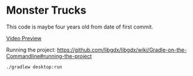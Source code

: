 # Monster Trucks

This code is maybe four years old from date of first commit.

[Video Preview](https://www.youtube.com/watch?v=DFWeBlEe_qQ)

Running the project:
https://github.com/libgdx/libgdx/wiki/Gradle-on-the-Commandline#running-the-project
```
./gradlew desktop:run
```
